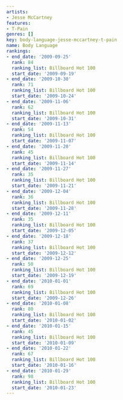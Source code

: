 ```yaml
---
artists:
- Jesse McCartney
features:
- T-Pain
genres: []
key: body-language-jesse-mccartney-t-pain
name: Body Language
rankings:
- end_date: '2009-09-25'
  rank: 84
  ranking_list: Billboard Hot 100
  start_date: '2009-09-19'
- end_date: '2009-10-30'
  rank: 71
  ranking_list: Billboard Hot 100
  start_date: '2009-10-24'
- end_date: '2009-11-06'
  rank: 62
  ranking_list: Billboard Hot 100
  start_date: '2009-10-31'
- end_date: '2009-11-13'
  rank: 54
  ranking_list: Billboard Hot 100
  start_date: '2009-11-07'
- end_date: '2009-11-20'
  rank: 45
  ranking_list: Billboard Hot 100
  start_date: '2009-11-14'
- end_date: '2009-11-27'
  rank: 35
  ranking_list: Billboard Hot 100
  start_date: '2009-11-21'
- end_date: '2009-12-04'
  rank: 36
  ranking_list: Billboard Hot 100
  start_date: '2009-11-28'
- end_date: '2009-12-11'
  rank: 35
  ranking_list: Billboard Hot 100
  start_date: '2009-12-05'
- end_date: '2009-12-18'
  rank: 37
  ranking_list: Billboard Hot 100
  start_date: '2009-12-12'
- end_date: '2009-12-25'
  rank: 50
  ranking_list: Billboard Hot 100
  start_date: '2009-12-19'
- end_date: '2010-01-01'
  rank: 69
  ranking_list: Billboard Hot 100
  start_date: '2009-12-26'
- end_date: '2010-01-08'
  rank: 80
  ranking_list: Billboard Hot 100
  start_date: '2010-01-02'
- end_date: '2010-01-15'
  rank: 45
  ranking_list: Billboard Hot 100
  start_date: '2010-01-09'
- end_date: '2010-01-22'
  rank: 67
  ranking_list: Billboard Hot 100
  start_date: '2010-01-16'
- end_date: '2010-01-29'
  rank: 98
  ranking_list: Billboard Hot 100
  start_date: '2010-01-23'
---
```


